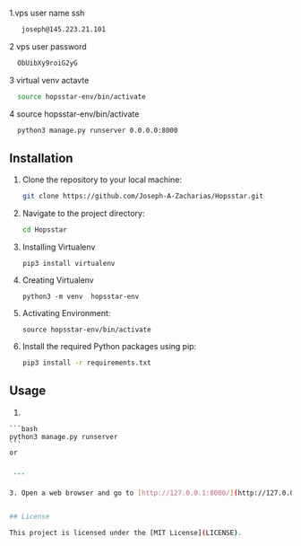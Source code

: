 

1.vps user name  ssh

```bash
   joseph@145.223.21.101 
```


2 vps user password 

```bash
  ObUibXy9roiG2yG  
 ```
3 virtual venv actavte

```bash
  source hopsstar-env/bin/activate  
```
4 source hopsstar-env/bin/activate
```bash
  python3 manage.py runserver 0.0.0.0:8000  
```

## Installation

1. Clone the repository to your local machine:

    ```bash
    git clone https://github.com/Joseph-A-Zacharias/Hopsstar.git
    ```

2. Navigate to the project directory:

    ```bash
    cd Hopsstar
    ```
    
3. Installing Virtualenv 
    
    ```
    pip3 install virtualenv
    ```
    
4. Creating Virtualenv
    ```
    python3 -m venv  hopsstar-env
    ```
    
5. Activating Environment:
    ```
    source hopsstar-env/bin/activate
    ```

6. Install the required Python packages using pip:

    ```bash
    pip3 install -r requirements.txt
    ```

## Usage

1. 

    ```bash
    python3 manage.py runserver
    ```
    or

   ```bash
    
    ```

3. Open a web browser and go to [http://127.0.0.1:8000/](http://127.0.0.1:8000/) to access the application.


## License

This project is licensed under the [MIT License](LICENSE).

